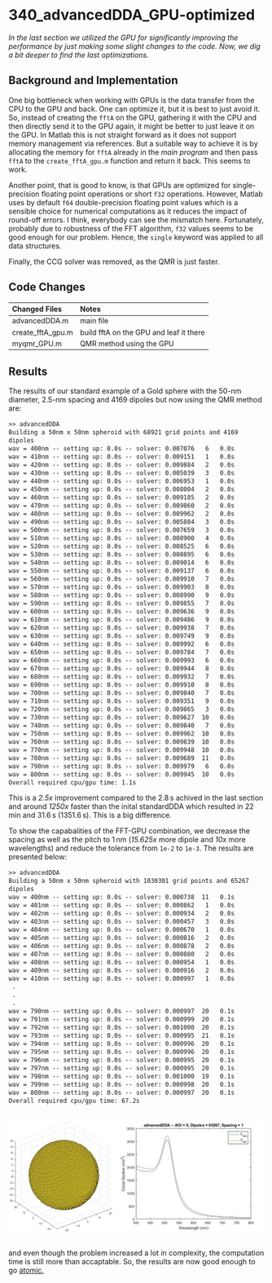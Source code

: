 # 340_advancedDDA_GPU-optimized

*In the last section we utilized the GPU for significantly improving the performance by just making some slight changes to the code. Now, we dig a bit deeper to find the last optimizations.*

## Background and Implementation

One big bottleneck when working with GPUs is the data transfer from the CPU to the GPU and back. One can optimize it, but it is best to just avoid it. So, instead of creating the `fftA` on the GPU, gathering it with the CPU and then directly send it to the GPU again, it might be better to just leave it on the GPU. In Matlab this is not straight forward as it does not support memory management via references. But a suitable way to achieve it is by allocating the memory for `fftA` already in the *main program* and then pass `fftA` to the `create_fftA_gpu.m` function and return it back. This seems to work.

Another point, that is good to know, is that GPUs are optimized for single-precision floating point operations or short `f32` operations. However, Matlab uses by default `f64` double-precision floating point values which is a sensible choice for numerical computations as it reduces the impact of round-off errors. I think, everybody can see the mismatch here. Fortunately, probably due to robustness of the FFT algorithm, `f32` values seems to be good enough for our problem. Hence, the `single` keyword was applied to all data structures.

Finally, the CCG solver was removed, as the QMR is just faster.


## Code Changes

Changed Files           | Notes
:-----                  |:--------
advancedDDA.m           | main file
create_fftA_gpu.m       | build fftA on the GPU and leaf it there
myqmr_GPU.m             | QMR method using the GPU



## Results

The results of our standard example of a Gold sphere with the 50-nm diameter, 2.5-nm spacing and 4169 dipoles but now using the QMR method are:

    >> advancedDDA
    Building a 50nm x 50nm spheroid with 68921 grid points and 4169 dipoles
    wav = 400nm -- setting up: 0.0s -- solver: 0.007076   6   0.0s 
    wav = 410nm -- setting up: 0.0s -- solver: 0.009151   1   0.0s 
    wav = 420nm -- setting up: 0.0s -- solver: 0.009884   2   0.0s 
    wav = 430nm -- setting up: 0.0s -- solver: 0.005039   3   0.0s 
    wav = 440nm -- setting up: 0.0s -- solver: 0.006953   1   0.0s 
    wav = 450nm -- setting up: 0.0s -- solver: 0.008004   2   0.0s 
    wav = 460nm -- setting up: 0.0s -- solver: 0.009185   2   0.0s 
    wav = 470nm -- setting up: 0.0s -- solver: 0.009860   2   0.0s 
    wav = 480nm -- setting up: 0.0s -- solver: 0.009962   2   0.0s 
    wav = 490nm -- setting up: 0.0s -- solver: 0.005884   3   0.0s 
    wav = 500nm -- setting up: 0.0s -- solver: 0.007659   3   0.0s 
    wav = 510nm -- setting up: 0.0s -- solver: 0.008900   4   0.0s 
    wav = 520nm -- setting up: 0.0s -- solver: 0.008525   6   0.0s 
    wav = 530nm -- setting up: 0.0s -- solver: 0.008895   6   0.0s 
    wav = 540nm -- setting up: 0.0s -- solver: 0.009014   6   0.0s 
    wav = 550nm -- setting up: 0.0s -- solver: 0.009137   6   0.0s 
    wav = 560nm -- setting up: 0.0s -- solver: 0.009910   7   0.0s 
    wav = 570nm -- setting up: 0.0s -- solver: 0.009903   8   0.0s 
    wav = 580nm -- setting up: 0.0s -- solver: 0.008990   9   0.0s 
    wav = 590nm -- setting up: 0.0s -- solver: 0.009855   7   0.0s 
    wav = 600nm -- setting up: 0.0s -- solver: 0.009636   9   0.0s 
    wav = 610nm -- setting up: 0.0s -- solver: 0.009486   9   0.0s 
    wav = 620nm -- setting up: 0.0s -- solver: 0.009938   7   0.0s 
    wav = 630nm -- setting up: 0.0s -- solver: 0.009749   9   0.0s 
    wav = 640nm -- setting up: 0.0s -- solver: 0.009992   6   0.0s 
    wav = 650nm -- setting up: 0.0s -- solver: 0.009784   7   0.0s 
    wav = 660nm -- setting up: 0.0s -- solver: 0.009993   6   0.0s 
    wav = 670nm -- setting up: 0.0s -- solver: 0.009944   8   0.0s 
    wav = 680nm -- setting up: 0.0s -- solver: 0.009932   7   0.0s 
    wav = 690nm -- setting up: 0.0s -- solver: 0.009910   8   0.0s 
    wav = 700nm -- setting up: 0.0s -- solver: 0.009840   7   0.0s 
    wav = 710nm -- setting up: 0.0s -- solver: 0.009351   9   0.0s 
    wav = 720nm -- setting up: 0.0s -- solver: 0.009865   3   0.0s 
    wav = 730nm -- setting up: 0.0s -- solver: 0.009627  10   0.0s 
    wav = 740nm -- setting up: 0.0s -- solver: 0.009840   7   0.0s 
    wav = 750nm -- setting up: 0.0s -- solver: 0.009962  10   0.0s 
    wav = 760nm -- setting up: 0.0s -- solver: 0.009839  10   0.0s 
    wav = 770nm -- setting up: 0.0s -- solver: 0.009948  10   0.0s 
    wav = 780nm -- setting up: 0.0s -- solver: 0.009689  11   0.0s 
    wav = 790nm -- setting up: 0.0s -- solver: 0.009979   6   0.0s 
    wav = 800nm -- setting up: 0.0s -- solver: 0.009945  10   0.0s 
    Overall required cpu/gpu time: 1.1s                            


This is a *2.5x* improvement compared to the 2.8&thinsp;s achived in the last section and around *1250x* faster than the inital standardDDA which resulted in 22&thinsp;min and 31.6&thinsp;s (1351.6&thinsp;s). This is a big difference.


To show the capabalities of the FFT-GPU combination, we decrease the spacing as well as the pitch to 1&thinsp;nm (*15.625x* more dipole and *10x* more wavelengths) and reduce the tolerance from `1e-2` to `1e-3`. The results are presented below:

    >> advancedDDA
    Building a 50nm x 50nm spheroid with 1030301 grid points and 65267 dipoles
    wav = 400nm -- setting up: 0.0s -- solver: 0.000738  11   0.1s 
    wav = 401nm -- setting up: 0.0s -- solver: 0.000862   1   0.0s 
    wav = 402nm -- setting up: 0.0s -- solver: 0.000934   2   0.0s 
    wav = 403nm -- setting up: 0.0s -- solver: 0.000457   3   0.0s 
    wav = 404nm -- setting up: 0.0s -- solver: 0.000670   1   0.0s 
    wav = 405nm -- setting up: 0.0s -- solver: 0.000816   2   0.0s 
    wav = 406nm -- setting up: 0.0s -- solver: 0.000878   2   0.0s 
    wav = 407nm -- setting up: 0.0s -- solver: 0.000880   2   0.0s 
    wav = 408nm -- setting up: 0.0s -- solver: 0.000954   1   0.0s 
    wav = 409nm -- setting up: 0.0s -- solver: 0.000916   2   0.0s 
    wav = 410nm -- setting up: 0.0s -- solver: 0.000997   1   0.0s 
     .
     .
     . 
    wav = 790nm -- setting up: 0.0s -- solver: 0.000997  20   0.1s 
    wav = 791nm -- setting up: 0.0s -- solver: 0.000999  20   0.1s 
    wav = 792nm -- setting up: 0.0s -- solver: 0.001000  20   0.1s 
    wav = 793nm -- setting up: 0.0s -- solver: 0.000995  21   0.1s 
    wav = 794nm -- setting up: 0.0s -- solver: 0.000996  20   0.1s 
    wav = 795nm -- setting up: 0.0s -- solver: 0.000996  20   0.1s 
    wav = 796nm -- setting up: 0.0s -- solver: 0.000995  20   0.1s 
    wav = 797nm -- setting up: 0.0s -- solver: 0.000995  20   0.1s 
    wav = 798nm -- setting up: 0.0s -- solver: 0.001000  19   0.1s 
    wav = 799nm -- setting up: 0.0s -- solver: 0.000998  20   0.1s 
    wav = 800nm -- setting up: 0.0s -- solver: 0.000997  20   0.1s 
    Overall required cpu/gpu time: 67.2s

<br/>
<div align="center"><img src="../003_media/sphere-50nm-01-0nm_final.jpg" alt="Geometry and spectra of the final 50nm sphere"></div>
<br/>

and even though the problem increased a lot in complexity, the computation time is still more than accaptable. So, the results are now good enough to go [atomic.](../400_atomicDDA)